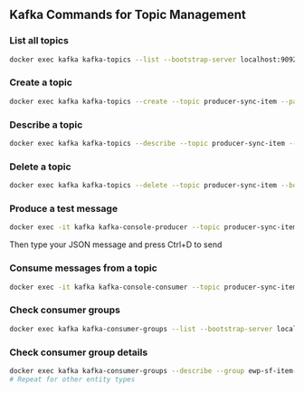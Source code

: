 ## Kafka Commands for Topic Management

### List all topics
```bash
docker exec kafka kafka-topics --list --bootstrap-server localhost:9092
```

### Create a topic
```bash
docker exec kafka kafka-topics --create --topic producer-sync-item --partitions 1 --replication-factor 1 --bootstrap-server localhost:9092
```

### Describe a topic
```bash
docker exec kafka kafka-topics --describe --topic producer-sync-item --bootstrap-server localhost:9092
```

### Delete a topic
```bash
docker exec kafka kafka-topics --delete --topic producer-sync-item --bootstrap-server localhost:9092
```

### Produce a test message
```bash
docker exec -it kafka kafka-console-producer --topic producer-sync-item --bootstrap-server localhost:9092
```
Then type your JSON message and press Ctrl+D to send

### Consume messages from a topic
```bash
docker exec -it kafka kafka-console-consumer --topic producer-sync-item --from-beginning --bootstrap-server localhost:9092
```

### Check consumer groups
```bash
docker exec kafka kafka-consumer-groups --list --bootstrap-server localhost:9092
```

### Check consumer group details
```bash
docker exec kafka kafka-consumer-groups --describe --group ewp-sf-item-group --bootstrap-server localhost:9092
# Repeat for other entity types
